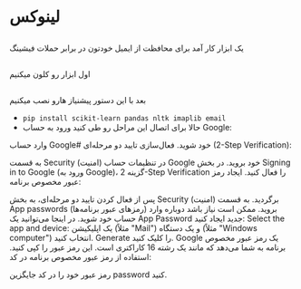 # لینوکس
##

یک ابزار کار آمد برای محافظت از ایمیل خودتون در برابر حملات فیشینگ
##
اول ابزار رو کلون میکنیم
##
بعد با این دستور پیشنیاز هارو نصب میکنیم
- ```pip install scikit-learn pandas nltk imaplib email```
- حالا برای اتصال این مراحل رو طی کنید
  ورود به حساب Google:

وارد حساب Google# خود شوید.
فعال‌سازی تایید دو مرحله‌ای (2-Step Verification):

به قسمت Security (امنیت) در تنظیمات حساب Google خود بروید.
در بخش Signing in to Google (ورود به Google)، گزینه 2-Step Verification را فعال کنید.
ایجاد رمز عبور مخصوص برنامه:

پس از فعال کردن تایید دو مرحله‌ای، به بخش Security (امنیت) برگردید.
به قسمت App passwords (رمزهای عبور برنامه‌ها) بروید.
ممکن است نیاز باشد دوباره وارد حساب خود شوید.
در اینجا می‌توانید یک App Password جدید ایجاد کنید:
Select the app and device: یک اپلیکیشن (مثلاً "Mail") و یک دستگاه (مثلاً "Windows computer") انتخاب کنید.
Generate را کلیک کنید.
Google یک رمز عبور مخصوص برنامه به شما می‌دهد که مانند یک رشته 16 کاراکتری است. این رمز عبور را کپی کنید.
استفاده از رمز عبور مخصوص برنامه در کد:

رمز عبور خود را در کد جایگزین password کنید.


